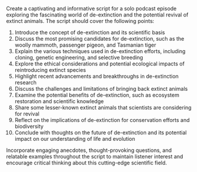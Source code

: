 Create a captivating and informative script for a solo podcast episode exploring the fascinating world of de-extinction and the potential revival of extinct animals. The script should cover the following points:

1. Introduce the concept of de-extinction and its scientific basis
2. Discuss the most promising candidates for de-extinction, such as the woolly mammoth, passenger pigeon, and Tasmanian tiger
3. Explain the various techniques used in de-extinction efforts, including cloning, genetic engineering, and selective breeding
4. Explore the ethical considerations and potential ecological impacts of reintroducing extinct species
5. Highlight recent advancements and breakthroughs in de-extinction research
6. Discuss the challenges and limitations of bringing back extinct animals
7. Examine the potential benefits of de-extinction, such as ecosystem restoration and scientific knowledge
8. Share some lesser-known extinct animals that scientists are considering for revival
9. Reflect on the implications of de-extinction for conservation efforts and biodiversity
10. Conclude with thoughts on the future of de-extinction and its potential impact on our understanding of life and evolution

Incorporate engaging anecdotes, thought-provoking questions, and relatable examples throughout the script to maintain listener interest and encourage critical thinking about this cutting-edge scientific field.